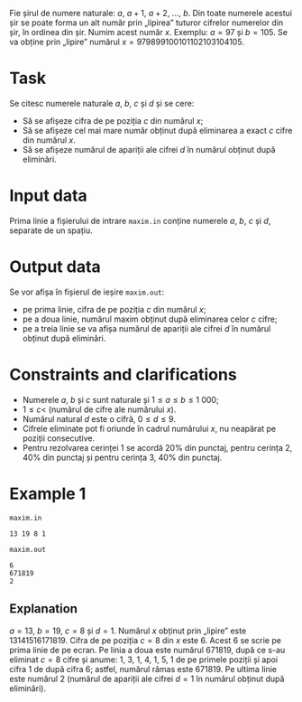 Fie șirul de numere naturale: $a$, $a+1$, $a+2$, $\dots$, $b$. Din toate numerele acestui șir se poate forma un alt număr prin „lipirea” tuturor cifrelor numerelor din șir, în ordinea din șir. Numim acest număr $x$. Exemplu: $a=97$ și $b=105$. Se va obține prin „lipire” numărul $x = 979899100101102103104105$.

# Task

Se citesc numerele naturale $a$, $b$, $c$ și $d$ și se cere:
* Să se afișeze cifra de pe poziția $c$ din numărul $x$;
* Să se afișeze cel mai mare număr obținut după eliminarea a exact $c$ cifre din numărul $x$.
* Să se afișeze numărul de apariții ale cifrei $d$ în numărul obținut după eliminări.

# Input data

Prima linie a fișierului de intrare `maxim.in` conține numerele $a$, $b$, $c$ și $d$, separate de un spațiu.

# Output data

Se vor afișa în fișierul de ieșire `maxim.out`:
* pe prima linie, cifra de pe poziția $c$ din numărul $x$;
* pe a doua linie, numărul maxim obținut după eliminarea celor $c$ cifre;
* pe a treia linie se va afișa numărul de apariții ale cifrei $d$ în numărul obținut după eliminări.

# Constraints and clarifications

* Numerele $a$, $b$ și $c$ sunt naturale și $1 \leq a \leq b \leq 1 \ 000$;
* $1 \leq c <$ (numărul de cifre ale numărului $x$).
* Numărul natural $d$ este o cifră, $0 \leq d \leq 9$.
* Cifrele eliminate pot fi oriunde în cadrul numărului $x$, nu neapărat pe poziții consecutive.
* Pentru rezolvarea cerinței $1$ se acordă $20 \%$ din punctaj, pentru cerința $2$, $40 \%$ din punctaj și pentru cerința $3$, $40 \%$ din punctaj.

# Example 1

`maxim.in`

```
13 19 8 1
```

`maxim.out`

```
6
671819
2
```

## Explanation

$a=13$, $b=19$, $c=8$ și $d=1$. Numărul $x$ obținut prin „lipire” este $13141516171819$. Cifra de pe poziția $c=8$ din $x$ este $6$. Acest $6$ se scrie pe prima linie de pe ecran. Pe linia a doua este numărul $671819$, după ce s-au eliminat $c=8$ cifre și anume: $1$, $3$, $1$, $4$, $1$, $5$, $1$ de pe primele poziții și apoi cifra $1$ de după cifra $6$; astfel, numărul rămas este $671819$. Pe ultima linie este numărul $2$ (numărul de apariții ale cifrei $d=1$ în numărul obținut după eliminări).